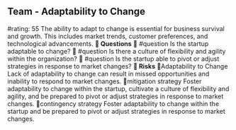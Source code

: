 

## Team - Adaptability to Change
#rating: 55
The ability to adapt to change is essential for business survival and growth. This includes market trends, customer preferences, and technological advancements.
**💭 Questions**
💭 #question Is the startup adaptable to change?
 💭 #question Is there a culture of flexibility and agility within the organization?
 💭 #question Is the startup able to pivot or adjust strategies in response to market changes?
**🚨 Risks**
🚨Adaptability to Change
Lack of adaptability to change can result in missed opportunities and inability to respond to market changes.
🚨mitigation strategy
Foster adaptability to change within the startup, cultivate a culture of flexibility and agility, and be prepared to pivot or adjust strategies in response to market changes.
🚨contingency strategy
Foster adaptability to change within the startup and be prepared to pivot or adjust strategies in response to market changes.





